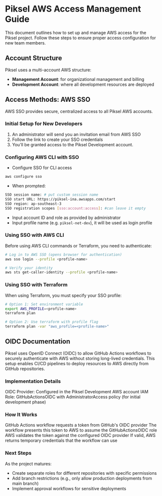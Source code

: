 # Piksel AWS Access Management Guide

This document outlines how to set up and manage AWS access for the Piksel project. Follow these steps to ensure proper access configuration for new team members.

## Account Structure

Piksel uses a multi-account AWS structure:

- **Management Account**: for organizational management and billing
- **Development Account**: where all development resources are deployed

## Access Methods: AWS SSO

AWS SSO provides secure, centralized access to all Piksel AWS accounts.

### Initial Setup for New Developers

1. An administrator will send you an invitation email from AWS SSO
2. Follow the link to create your SSO credentials
3. You'll be granted access to the Piksel Development account.

### Configuring AWS CLI with SSO

- Configure SSO for CLI access

```bash
aws configure sso
```

- When prompted:

```bash
SSO session name: # put custom session name
SSO start URL: https://piksel-ina.awsapps.com/start
SSO region: ap-southeast-3
SSO registration scopes [sso:account:access]: #can leave it empty
```

- Input account ID and role as provided by administrator
- Input profile name (e.g. `piksel-net-dev`), it will be used as login profile

### Using SSO with AWS CLI

Before using AWS CLI commands or Terraform, you need to authenticate:

```bash
# Log in to AWS SSO (opens browser for authentication)
aws sso login --profile <profile-name>

# Verify your identity
aws sts get-caller-identity --profile <profile-name>
```

### Using SSO with Terraform

When using Terraform, you must specify your SSO profile:

```bash
# Option 1: Set environment variable
export AWS_PROFILE=<profile-name>
terraform plan

# Option 2: Use terraform with profile flag
terraform plan -var "aws_profile=<profile-name>"
```

## OIDC Documentation

Piksel uses OpenID Connect (OIDC) to allow GitHub Actions workflows to securely authenticate with AWS without storing long-lived credentials. This setup enables CI/CD pipelines to deploy resources to AWS directly from GitHub repositories.

### Implementation Details

OIDC Provider: Configured in the Piksel Development AWS account
IAM Role: GitHubActionsOIDC with AdministratorAccess policy (for initial development phase)

### How It Works

GitHub Actions workflow requests a token from GitHub's OIDC provider
The workflow presents this token to AWS to assume the GitHubActionsOIDC role
AWS validates the token against the configured OIDC provider
If valid, AWS returns temporary credentials that the workflow can use

### Next Steps

As the project matures:

- Create separate roles for different repositories with specific permissions
- Add branch restrictions (e.g., only allow production deployments from main branch)
- Implement approval workflows for sensitive deployments
